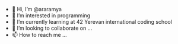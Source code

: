 - 👋 Hi, I’m @araramya
- 👀 I’m interested in programming
- 🌱 I’m currently learning at 42 Yerevan international coding school
- 💞️ I’m looking to collaborate on ...
- 📫 How to reach me ...

<!---
araramya/araramya is a ✨ special ✨ repository because its `README.md` (this file) appears on your GitHub profile.
You can click the Preview link to take a look at your changes.
--->
